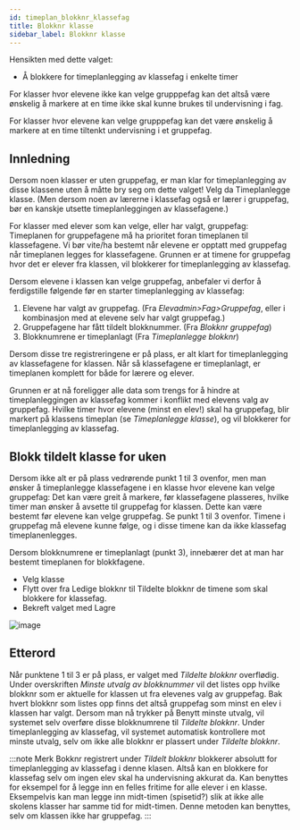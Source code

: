 ```yaml
---
id: timeplan_blokknr_klassefag
title: Blokknr klasse
sidebar_label: Blokknr klasse
---
```


Hensikten med dette valget:

- Å blokkere for timeplanlegging av klassefag i enkelte timer

For klasser hvor elevene ikke kan velge grupppefag kan det altså være ønskelig å markere at en time ikke skal kunne brukes til undervisning i fag.

For klasser hvor elevene kan velge grupppefag kan det være ønskelig å markere at en time tiltenkt undervisning i et gruppefag.




## Innledning
Dersom noen klasser er uten gruppefag, er man klar for timeplanlegging av disse klassene uten å måtte bry seg om dette valget! Velg da Timeplanlegge klasse. (Men dersom noen av lærerne i klassefag også er lærer i gruppefag, bør en kanskje utsette timeplanleggingen av klassefagene.)

For klasser med elever som kan velge, eller har valgt, gruppefag:
Timeplanen for gruppefagene må ha prioritet foran timeplanen til klassefagene. Vi bør vite/ha bestemt når elevene er opptatt med gruppefag når timeplanen legges for klassefagene. Grunnen er at timene for gruppefag hvor det er elever fra klassen, vil blokkerer for timeplanlegging av klassefag. 

Dersom elevene i klassen kan velge gruppefag, anbefaler vi derfor å ferdigstille følgende før en starter timeplanlegging av klassefag:

1. Elevene har valgt av gruppefag. (Fra _Elevadmin>Fag>Gruppefag_, eller i kombinasjon med at elevene selv har valgt gruppefag.)
2. Gruppefagene har fått tildelt blokknummer. (Fra _Blokknr gruppefag_)
3. Blokknumrene er timeplanlagt (Fra _Timeplanlegge blokknr_)

Dersom disse tre registreringene er på plass, er alt klart for timeplanlegging av klassefagene for klassen. Når så klassefagene er timeplanlagt, er timeplanen komplett for både for lærere og elever.

Grunnen er at nå foreligger alle data som trengs for å hindre at timeplanleggingen av klassefag kommer i konflikt med elevens valg av gruppefag. Hvilke timer hvor elevene (minst en elev!) skal ha gruppefag, blir markert på klassens timeplan (se _Timeplanlegge klasse_), og vil blokkerer for timeplanlegging av  klassefag.

## Blokk tildelt klasse for uken
Dersom ikke alt er på plass vedrørende punkt 1 til 3 ovenfor, men man ønsker å timeplanlegge klassefagene i en klasse hvor elevene kan velge gruppefag:
Det kan være greit å markere, før klassefagene plasseres, hvilke timer man ønsker å avsette til gruppefag for klassen. Dette kan være bestemt før elevene kan velge gruppefag. Se punkt 1 til 3 ovenfor. Timene i gruppefag må elevene kunne følge, og i disse timene kan da ikke klassefag timeplanenlegges.

Dersom blokknumrene er timeplanlagt (punkt 3), innebærer det at man har bestemt timeplanen for blokkfagene.
- Velg klasse
- Flytt over fra Ledige blokknr til Tildelte blokknr de timene som skal blokkere for klassefag.
- Bekreft valget med Lagre 

![image](https://user-images.githubusercontent.com/80097133/119110333-51dca080-ba22-11eb-8894-2298090e2502.png)

## Etterord
Når punktene 1 til 3 er på plass, er valget med _Tildelte blokknr_ overflødig. Under overskriften _Minste utvalg av blokknummer_ vil det listes opp hvilke blokknr som er aktuelle for klassen ut fra elevenes valg av gruppefag. Bak hvert blokknr som listes opp finns det altså gruppefag som minst en elev i klassen har valgt. 
Dersom man nå trykker på Benytt minste utvalg, vil systemet selv overføre disse blokknumrene til _Tildelte blokknr_. 
Under timeplanlegging av klassefag, vil systemet automatisk kontrollere mot minste utvalg, selv om ikke alle blokknr er plassert under _Tildelte blokknr_.

:::note Merk
Bokknr registrert under _Tildelt blokknr_ blokkerer absolutt for timeplanlegging av klassefag i denne klasen. Altså kan en blokkere for klassefag selv om ingen elev skal ha undervisning akkurat da. Kan benyttes for eksempel for å legge inn en felles fritime for alle elever i en klasse. Eksempelvis kan man legge inn midt-timen (spisetid?) slik at ikke alle skolens klasser har samme tid for midt-timen. Denne metoden kan benyttes, selv om klassen ikke har gruppefag.
:::
